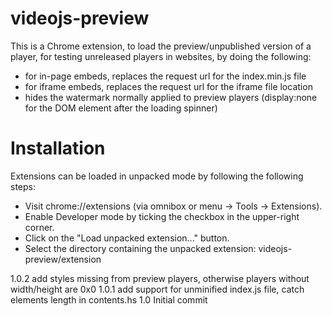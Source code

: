 # videojs-preview

This is a Chrome extension, to load the preview/unpublished version of a player, for testing unreleased players in websites, by doing the following:

- for in-page embeds, replaces the request url for the index.min.js file
- for iframe embeds, replaces the request url for the iframe file location
- hides the watermark normally applied to preview players (display:none for the DOM element after the loading spinner)

# Installation

Extensions can be loaded in unpacked mode by following the following steps:

- Visit chrome://extensions (via omnibox or menu -> Tools -> Extensions).
- Enable Developer mode by ticking the checkbox in the upper-right corner.
- Click on the "Load unpacked extension..." button.
- Select the directory containing the unpacked extension: videojs-preview/extension

1.0.2 add styles missing from preview players, otherwise players without width/height are 0x0
1.0.1 add support for unminified index.js file, catch elements length in contents.hs
1.0 Initial commit
